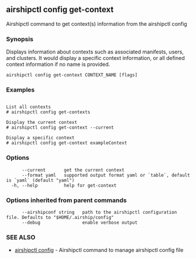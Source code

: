 ## airshipctl config get-context

Airshipctl command to get context(s) information from the airshipctl config

### Synopsis

Displays information about contexts such as associated manifests, users, and clusters. It would display a specific
context information, or all defined context information if no name is provided.


```
airshipctl config get-context CONTEXT_NAME [flags]
```

### Examples

```

List all contexts
# airshipctl config get-contexts

Display the current context
# airshipctl config get-context --current

Display a specific context
# airshipctl config get-context exampleContext

```

### Options

```
      --current       get the current context
      --format yaml   supported output format yaml or `table`, default is `yaml` (default "yaml")
  -h, --help          help for get-context
```

### Options inherited from parent commands

```
      --airshipconf string   path to the airshipctl configuration file. Defaults to "$HOME/.airship/config"
      --debug                enable verbose output
```

### SEE ALSO

* [airshipctl config](airshipctl_config.md)	 - Airshipctl command to manage airshipctl config file

